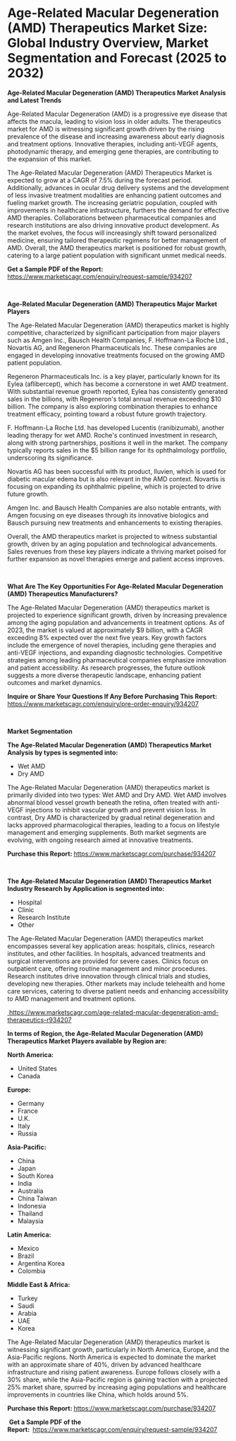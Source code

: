 <p><h1>Age-Related Macular Degeneration (AMD) Therapeutics Market Size: Global Industry Overview, Market Segmentation and Forecast (2025 to 2032)</h1></p><p><strong>Age-Related Macular Degeneration (AMD) Therapeutics Market Analysis and Latest Trends</strong></p>
<p><p>Age-Related Macular Degeneration (AMD) is a progressive eye disease that affects the macula, leading to vision loss in older adults. The therapeutics market for AMD is witnessing significant growth driven by the rising prevalence of the disease and increasing awareness about early diagnosis and treatment options. Innovative therapies, including anti-VEGF agents, photodynamic therapy, and emerging gene therapies, are contributing to the expansion of this market. </p><p>The Age-Related Macular Degeneration (AMD) Therapeutics Market is expected to grow at a CAGR of 7.5% during the forecast period. Additionally, advances in ocular drug delivery systems and the development of less invasive treatment modalities are enhancing patient outcomes and fueling market growth. The increasing geriatric population, coupled with improvements in healthcare infrastructure, furthers the demand for effective AMD therapies. Collaborations between pharmaceutical companies and research institutions are also driving innovative product development. As the market evolves, the focus will increasingly shift toward personalized medicine, ensuring tailored therapeutic regimens for better management of AMD. Overall, the AMD therapeutics market is positioned for robust growth, catering to a large patient population with significant unmet medical needs.</p></p>
<p><strong>Get a Sample PDF of the Report:&nbsp;</strong> <a href="https://www.marketscagr.com/enquiry/request-sample/934207?utm_campaign=2383&utm_medium=2&utm_source=Github&utm_content=ia&utm_term=19042025&utm_id=age-related-macular-degeneration-amd-therapeutics">https://www.marketscagr.com/enquiry/request-sample/934207</a></p>
<p>&nbsp;</p>
<p><strong>Age-Related Macular Degeneration (AMD) Therapeutics Major Market Players</strong></p>
<p><p>The Age-Related Macular Degeneration (AMD) therapeutics market is highly competitive, characterized by significant participation from major players such as Amgen Inc., Bausch Health Companies, F. Hoffmann-La Roche Ltd., Novartis AG, and Regeneron Pharmaceuticals Inc. These companies are engaged in developing innovative treatments focused on the growing AMD patient population.</p><p>Regeneron Pharmaceuticals Inc. is a key player, particularly known for its Eylea (aflibercept), which has become a cornerstone in wet AMD treatment. With substantial revenue growth reported, Eylea has consistently generated sales in the billions, with Regeneron's total annual revenue exceeding $10 billion. The company is also exploring combination therapies to enhance treatment efficacy, pointing toward a robust future growth trajectory.</p><p>F. Hoffmann-La Roche Ltd. has developed Lucentis (ranibizumab), another leading therapy for wet AMD. Roche's continued investment in research, along with strong partnerships, positions it well in the market. The company typically reports sales in the $5 billion range for its ophthalmology portfolio, underscoring its significance.</p><p>Novartis AG has been successful with its product, Iluvien, which is used for diabetic macular edema but is also relevant in the AMD context. Novartis is focusing on expanding its ophthalmic pipeline, which is projected to drive future growth.</p><p>Amgen Inc. and Bausch Health Companies are also notable entrants, with Amgen focusing on eye diseases through its innovative biologics and Bausch pursuing new treatments and enhancements to existing therapies.</p><p>Overall, the AMD therapeutics market is projected to witness substantial growth, driven by an aging population and technological advancements. Sales revenues from these key players indicate a thriving market poised for further expansion as novel therapies emerge and patient access improves.</p></p>
<p>&nbsp;</p>
<p><strong>What Are The Key Opportunities For Age-Related Macular Degeneration (AMD) Therapeutics Manufacturers?</strong></p>
<p><p>The Age-Related Macular Degeneration (AMD) therapeutics market is projected to experience significant growth, driven by increasing prevalence among the aging population and advancements in treatment options. As of 2023, the market is valued at approximately $9 billion, with a CAGR exceeding 8% expected over the next five years. Key growth factors include the emergence of novel therapies, including gene therapies and anti-VEGF injections, and expanding diagnostic technologies. Competitive strategies among leading pharmaceutical companies emphasize innovation and patient accessibility. As research progresses, the future outlook suggests a more diverse therapeutic landscape, enhancing patient outcomes and market dynamics.</p></p>
<p><strong>Inquire or Share Your Questions If Any Before Purchasing This Report:</strong> <a href="https://www.marketscagr.com/enquiry/pre-order-enquiry/934207?utm_campaign=2383&utm_medium=2&utm_source=Github&utm_content=ia&utm_term=19042025&utm_id=age-related-macular-degeneration-amd-therapeutics">https://www.marketscagr.com/enquiry/pre-order-enquiry/934207</a></p>
<p>&nbsp;</p>
<p><strong>Market Segmentation</strong></p>
<p><strong>The Age-Related Macular Degeneration (AMD) Therapeutics Market Analysis by types is segmented into:</strong></p>
<p><ul><li>Wet AMD</li><li>Dry AMD</li></ul></p>
<p><p>The Age-Related Macular Degeneration (AMD) therapeutics market is primarily divided into two types: Wet AMD and Dry AMD. Wet AMD involves abnormal blood vessel growth beneath the retina, often treated with anti-VEGF injections to inhibit vascular growth and prevent vision loss. In contrast, Dry AMD is characterized by gradual retinal degeneration and lacks approved pharmacological therapies, leading to a focus on lifestyle management and emerging supplements. Both market segments are evolving, with ongoing research aimed at innovative treatments.</p></p>
<p><strong>Purchase this Report:&nbsp;</strong><a href="https://www.marketscagr.com/purchase/934207?utm_campaign=2383&utm_medium=2&utm_source=Github&utm_content=ia&utm_term=19042025&utm_id=age-related-macular-degeneration-amd-therapeutics">https://www.marketscagr.com/purchase/934207</a></p>
<p>&nbsp;</p>
<p><strong>The Age-Related Macular Degeneration (AMD) Therapeutics Market Industry Research by Application is segmented into:</strong></p>
<p><ul><li>Hospital</li><li>Clinic</li><li>Research Institute</li><li>Other</li></ul></p>
<p><p>The Age-Related Macular Degeneration (AMD) therapeutics market encompasses several key application areas: hospitals, clinics, research institutes, and other facilities. In hospitals, advanced treatments and surgical interventions are provided for severe cases. Clinics focus on outpatient care, offering routine management and minor procedures. Research institutes drive innovation through clinical trials and studies, developing new therapies. Other markets may include telehealth and home care services, catering to diverse patient needs and enhancing accessibility to AMD management and treatment options.</p></p>
<p><a href="https://www.marketscagr.com/age-related-macular-degeneration-amd-therapeutics-r934207?utm_campaign=2383&utm_medium=2&utm_source=Github&utm_content=ia&utm_term=19042025&utm_id=age-related-macular-degeneration-amd-therapeutics">&nbsp;https://www.marketscagr.com/age-related-macular-degeneration-amd-therapeutics-r934207</a></p>
<p><strong>In terms of Region, the Age-Related Macular Degeneration (AMD) Therapeutics Market Players available by Region are:</strong></p>
<p>
    <p> <strong> North America: </strong>
        <ul>
            <li>United States</li>
            <li>Canada</li>
        </ul>
        </p> 
    <p> <strong> Europe: </strong>
        <ul>
            <li>Germany</li>
            <li>France</li>
            <li>U.K.</li>
            <li>Italy</li>
            <li>Russia</li>
        </ul>
        </p> 
    <p> <strong> Asia-Pacific: </strong>
        <ul>
            <li>China</li>
            <li>Japan</li>
            <li>South Korea</li>
            <li>India</li>
            <li>Australia</li>
            <li>China Taiwan</li>
            <li>Indonesia</li>
            <li>Thailand</li>
            <li>Malaysia</li>
        </ul>
        </p> 
    <p> <strong> Latin America: </strong>
        <ul>
            <li>Mexico</li>
            <li>Brazil</li>
            <li>Argentina Korea</li>
            <li>Colombia</li>
        </ul>
        </p> 
    <p> <strong> Middle East & Africa: </strong>
        <ul>
            <li>Turkey</li>
            <li>Saudi</li>
            <li>Arabia</li>
            <li>UAE</li>
            <li>Korea</li>
        </ul>
    </p>
    </p>
<p><p>The Age-Related Macular Degeneration (AMD) therapeutics market is witnessing significant growth, particularly in North America, Europe, and the Asia-Pacific regions. North America is expected to dominate the market with an approximate share of 40%, driven by advanced healthcare infrastructure and rising patient awareness. Europe follows closely with a 30% share, while the Asia-Pacific region is gaining traction with a projected 25% market share, spurred by increasing aging populations and healthcare improvements in countries like China, which holds around 5%.</p></p>
<p><strong>Purchase this Report: </strong><a href="https://www.marketscagr.com/purchase/934207?utm_campaign=2383&utm_medium=2&utm_source=Github&utm_content=ia&utm_term=19042025&utm_id=age-related-macular-degeneration-amd-therapeutics">https://www.marketscagr.com/purchase/934207</a></p>
<p>&nbsp;<strong>Get a Sample PDF of the Report:&nbsp;&nbsp;</strong><a href="https://www.marketscagr.com/enquiry/request-sample/934207?utm_campaign=2383&utm_medium=2&utm_source=Github&utm_content=ia&utm_term=19042025&utm_id=age-related-macular-degeneration-amd-therapeutics">https://www.marketscagr.com/enquiry/request-sample/934207</a></p>
<p><strong></strong></p>
<p><p></p><p></p><p></p></p>